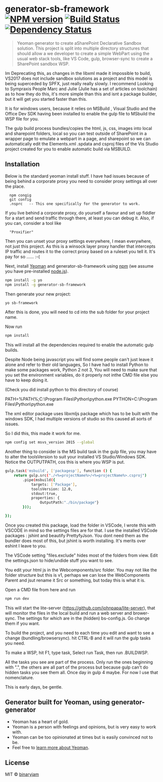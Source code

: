 # generator-sb-framework [![NPM version][npm-image]][npm-url] [![Build Status][travis-image]][travis-url] [![Dependency Status][daviddm-image]][daviddm-url]
> Yeoman generator to create aSharePoint  Declarative Sandbox solution.
This project is split into multiple directory structures that should allow a we developer to create a simple WebPart using
the usual web stack tools, like VS Code, gulp, browser-sync to create a SharePoint sandbox WSP.

Im Deprecating this, as changes in the libxml made it impossible to build, VS2017 does not include sandbox solutions as a project and this model is being superceded by SPFX, just really really slowly.  I recommend Looking to Sympraxis People Marc and Julie (Julie has a set of articles on toolchain) as to how they do this, it's more simple than this and isnt a package builder, but it will get you started faster than this.


It is for windows users,  because it relies on MSBuild , Visual Studio and the Office Dev SDK having been installed to enable
the gulp file to MSbuild the WSP file for you.

The gulp build process bundles/copies the html, js, css, images into local and sharepoint folders, local so you can test outside of
SharePoint in a wrapper page to emulate a webpart in a page, and sharepoint so we can automatically edit the Elements.xml .spdata and csproj files
of the Vis Studio project created for you to enable automatic build via MSBUILD. 

## Installation

Below is the standard yeoman install stuff. I have had issues because of being behind a corporate proxy
you need to consider proxy settings all over the place.
  
      npm congig
      git config
      .nsprc   -- This one specifically for the generator to work.
      
If you live behind a corporate proxy, do yourself a favour and set up fiddler for a start and send traffic through there, at least you can debug it.
Also, if you can, consider a tool like 

      "Proxifier"
Then you can unset your proxy settings everywhere, I mean everywhere, not just this project. As this is a winsock layer proxy handler that 
intercepts IP traffic and routes it to the correct proxy based on a ruleset you tell it.  It's pay for so ...... :-(
      

Next, install [Yeoman](http://yeoman.io) and generator-sb-framework using [npm](https://www.npmjs.com/) (we assume you have pre-installed [node.js](https://nodejs.org/)).

```bash
npm install -g yo
npm install -g generator-sb-framework
```

Then generate your new project:

```bash
yo sb-framework
```

After this is done, you will need to cd into the sub folder for your project name.

Now run 
```bash
npm install 
```
This will install all the dependencies required to enable the automatic gulp builds.

Despite Node being javascript you will find some people can't just leave it alone and refer to their old languages,
So I have had to install Python to make some packages work, Python 2 not 3,  You will need to make sure that you set 
the environment variables, do it properly not inthe CMD file else you have to keep doing it.

(Check you did install python to this directory of course) 

PATH=%PATH%;C:\Program Files\Python\python.exe
PYTHON=C:\Program Files\Python\python.exe


The xml editor package uses libxmljs package which has to be built with the windows SDK,   I had multiple versions of studio
so this caused all sorts of issues.

So I did this, this made it work for me.
 
```bash
npm config set msvs_version 2015 --global
```

Another thing to consider is the MS build task in the gulp file, you may have to alter the toolsVersion to suit your installed
VS Studio/Windows SDK.  Notice the OUTPUTPATH, cos this is where you WSP is put.

```bash
gulp.task('msbuild', ['packagesp'], function () {
    return gulp.src("./<%=projectName%>/<%=projectName%>.csproj")
        .pipe(msbuild({
            targets: ['Package'],
            toolsVersion: 12.0,
            stdout:true,
            properties: { 
                OutputPath:"./bin/package"}
        }));

});
```

Once you created this package, load the folder in VSCode,  I wrote this with VSCODE in mind so the settings files are for that.
I use the installed VSCode packages : jshint and beautify PrettyfyJson.  You dont need them as the bundler does most of this, but
jshint is worth installing.  It's merits over eshint I leave to you.

The VSCode setting "files.exclude" hides most of the folders from view.  Edit the settings.json to hide/undide stuff you want to see.

You edit your html js in the Webcomponents/src folder. You may not like the folder structure but this is v1, perhaps we can lose the WebComponents Parent and jsut rename it Src or something,
but today this is what it is.

Open a CMD file from here and run

```bash
npm run dev
```  

This will start the lite-server (https://github.com/johnpapa/lite-server), that will monitor the files in the local build
and run a web server and brower-sync.  The settings for which are in the (hidden) bs-config.js.  Go change them if you want.

To build the project, and you need to each time you edit and want to see a change (bundling/browsersync). hit CTRL-B
and it will run the gulp tasks you need.

To make a WSP, hit F1, type task, Select run Task, then run .BUILDWSP.

All the tasks you see are part of the process.  Only run the ones beginning with ".", the others are all part of the process
but because gulp can't do hidden tasks you see them all.  Once day in gulp 4 maybe.  For now I use that nomenclature.

This is early days, be gentle.


## Generator built for Yeoman, using generator-generator

 * Yeoman has a heart of gold.
 * Yeoman is a person with feelings and opinions, but is very easy to work with.
 * Yeoman can be too opinionated at times but is easily convinced not to be.
 * Feel free to [learn more about Yeoman](http://yeoman.io/).

## License

MIT © [binaryjam]()


[npm-image]: https://badge.fury.io/js/generator-sb-framework.svg
[npm-url]: https://npmjs.org/package/generator-sb-framework
[travis-image]: https://travis-ci.org/binaryjam/generator-sb-framework.svg?branch=master
[travis-url]: https://travis-ci.org/binaryjam/generator-sb-framework
[daviddm-image]: https://david-dm.org/binaryjam/generator-sb-framework.svg?theme=shields.io
[daviddm-url]: https://david-dm.org/binaryjam/generator-sb-framework
